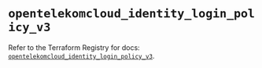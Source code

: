 # `opentelekomcloud_identity_login_policy_v3`

Refer to the Terraform Registry for docs: [`opentelekomcloud_identity_login_policy_v3`](https://registry.terraform.io/providers/opentelekomcloud/opentelekomcloud/1.36.26/docs/resources/identity_login_policy_v3).

